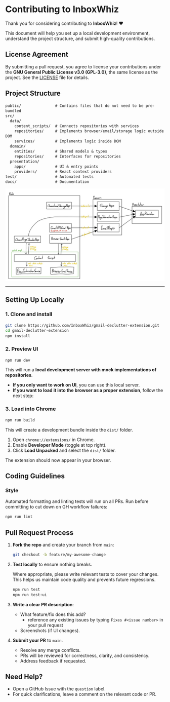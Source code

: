 # Contributing to InboxWhiz

Thank you for considering contributing to **InboxWhiz**! ❤️

This document will help you set up a local development environment, understand the project structure, and submit high-quality contributions.

## License Agreement

By submitting a pull request, you agree to license your contributions under the **GNU General Public License v3.0 (GPL-3.0)**, the same license as the project. See the [LICENSE](LICENSE) file for details.

## Project Structure

```
public/               # Contains files that do not need to be pre-bundled
src/
  data/
    content_scripts/  # Connects repositories with services
    repositories/     # Implements browser/email/storage logic outside DOM
    services/         # Implements logic inside DOM
  domain/
    entities/         # Shared models & types
    repositories/     # Interfaces for repositories
  presentation/
    apps/             # UI & entry points
    providers/        # React context providers
test/                 # Automated tests
docs/                 # Documentation
```

![Structure diagram](docs/architecture_structure.jpg)

---

## Setting Up Locally

### 1. Clone and install

```bash
git clone https://github.com/InboxWhiz/gmail-declutter-extension.git
cd gmail-declutter-extension
npm install
```

### 2. Preview UI

```bash
npm run dev
```

This will run a **local development server with mock implementations of repositories**.

- **If you only want to work on UI**, you can use this local server.
- **If you want to load it into the browser as a proper extension**, follow the next step:

### 3. Load into Chrome

```bash
npm run build
```

This will create a development bundle inside the `dist/` folder.

1. Open `chrome://extensions/` in Chrome.
2. Enable **Developer Mode** (toggle at top right).
3. Click **Load Unpacked** and select the `dist/` folder.

The extension should now appear in your browser.

## Coding Guidelines

### Style

Automated formatting and linting tests will run on all PRs. Run before committing to cut down on GH workflow failures:

```bash
npm run lint
```

## Pull Request Process

1. **Fork the repo** and create your branch from `main`:

   ```bash
   git checkout -b feature/my-awesome-change
   ```

2. **Test locally** to ensure nothing breaks.

   Where appropriate, please write relevant tests to cover your changes. This helps us maintain code quality and prevents future regressions.

   ```bash
   npm run test
   npm run test:ui
   ```

3. **Write a clear PR description**:

   - What feature/fix does this add?
     - reference any existing issues by typing `Fixes #<issue number>` in your pull request
   - Screenshots (if UI changes).

4. **Submit your PR** to `main`.

   - Resolve any merge conflicts.
   - PRs will be reviewed for correctness, clarity, and consistency.
   - Address feedback if requested.

## Need Help?

- Open a GitHub Issue with the `question` label.
- For quick clarifications, leave a comment on the relevant code or PR.
